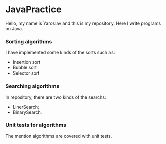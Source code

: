 # JavaPractice

Hello, my name is Yaroslav and this is my repository.
Here I write programs on Java.

### Sorting algorithms

I have implemented some kinds of the sorts such as:

* Insertion sort
* Bubble sort
* Selector sort

### Searching algorithms

In repository, there are two kinds of the searchs:

* LinerSearch;
* BinarySearch.

### Unit tests for algorithms

The mention algorithms are covered with unit tests.

